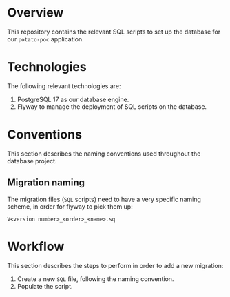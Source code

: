 # Overview
This repository contains the relevant SQL scripts to set up the database for our `potato-poc` application.

# Technologies
The following relevant technologies are:
1. PostgreSQL 17 as our database engine.
2. Flyway to manage the deployment of SQL scripts on the database.

# Conventions
This section describes the naming conventions used throughout the database project.

## Migration naming
The migration files (`SQL` scripts) need to have a very specific naming scheme, in order for flyway to pick them up:
```
V<version number>_<order>_<name>.sq
```

# Workflow
This section describes the steps to perform in order to add a new migration:
1. Create a new `SQL` file, following the naming convention.
2. Populate the script.